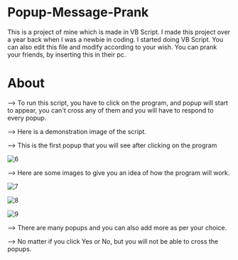 # Popup-Message-Prank
This is a project of mine which is made in VB Script. I made this project over a year back when I was a newbie in coding. I started doing VB Script. You can also edit this file and modify according to your wish. You can prank your friends, by inserting this in their pc.

# About
--> To run this script, you have to click on the program, and popup will start to appear, you can't cross any of them and you will have to respond to every popup. 

--> Here is a demonstration image of the script.

--> This is the first popup that you will see after clicking on the program

![6](https://user-images.githubusercontent.com/68228966/93173953-eb90d700-f74a-11ea-95ff-af88f2ad5448.PNG)

--> Here are some images to give you an idea of how the program will work.

![7](https://user-images.githubusercontent.com/68228966/93174056-10854a00-f74b-11ea-9659-25680ffc651e.PNG)

![8](https://user-images.githubusercontent.com/68228966/93174090-1844ee80-f74b-11ea-8e8f-707ccb2d892f.PNG)

![9](https://user-images.githubusercontent.com/68228966/93174132-1f6bfc80-f74b-11ea-9573-364fee706418.PNG)

--> There are many popups and you can also add more as per your choice. 

--> No matter if you click Yes or No, but you will not be able to cross the popups. 

